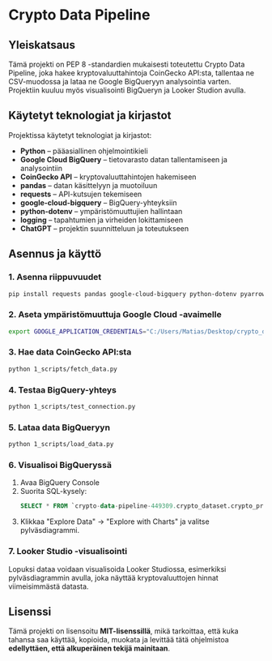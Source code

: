 # Crypto Data Pipeline

## Yleiskatsaus

Tämä projekti on PEP 8 -standardien mukaisesti toteutettu Crypto Data Pipeline, joka hakee kryptovaluuttahintoja CoinGecko API:sta, tallentaa ne CSV-muodossa ja lataa ne Google BigQueryyn analysointia varten. Projektiin kuuluu myös visualisointi BigQueryn ja Looker Studion avulla.

## Käytetyt teknologiat ja kirjastot

Projektissa käytetyt teknologiat ja kirjastot:

- **Python** – pääasiallinen ohjelmointikieli
- **Google Cloud BigQuery** – tietovarasto datan tallentamiseen ja analysointiin
- **CoinGecko API** – kryptovaluuttahintojen hakemiseen
- **pandas** – datan käsittelyyn ja muotoiluun
- **requests** – API-kutsujen tekemiseen
- **google-cloud-bigquery** – BigQuery-yhteyksiin
- **python-dotenv** – ympäristömuuttujien hallintaan
- **logging** – tapahtumien ja virheiden lokittamiseen
- **ChatGPT** – projektin suunnitteluun ja toteutukseen

## Asennus ja käyttö

### 1. Asenna riippuvuudet

```bash
pip install requests pandas google-cloud-bigquery python-dotenv pyarrow
```

### 2. Aseta ympäristömuuttuja Google Cloud -avaimelle

```bash
export GOOGLE_APPLICATION_CREDENTIALS="C:/Users/Matias/Desktop/crypto_data_pipeline/credentials/crypto-data-pipeline.json"
```

### 3. Hae data CoinGecko API:sta

```bash
python 1_scripts/fetch_data.py
```

### 4. Testaa BigQuery-yhteys

```bash
python 1_scripts/test_connection.py
```

### 5. Lataa data BigQueryyn

```bash
python 1_scripts/load_data.py
```

### 6. Visualisoi BigQueryssä

1. Avaa BigQuery Console
2. Suorita SQL-kysely:
   ```sql
   SELECT * FROM `crypto-data-pipeline-449309.crypto_dataset.crypto_prices`;
   ```
3. Klikkaa "Explore Data" → "Explore with Charts" ja valitse pylväsdiagrammi.

### 7. Looker Studio -visualisointi

Lopuksi dataa voidaan visualisoida Looker Studiossa, esimerkiksi pylväsdiagrammin avulla, joka näyttää kryptovaluuttojen hinnat viimeisimmästä datasta.

## Lisenssi

Tämä projekti on lisensoitu **MIT-lisenssillä**, mikä tarkoittaa, että kuka tahansa saa käyttää, kopioida, muokata ja levittää tätä ohjelmistoa **edellyttäen, että alkuperäinen tekijä mainitaan**.
